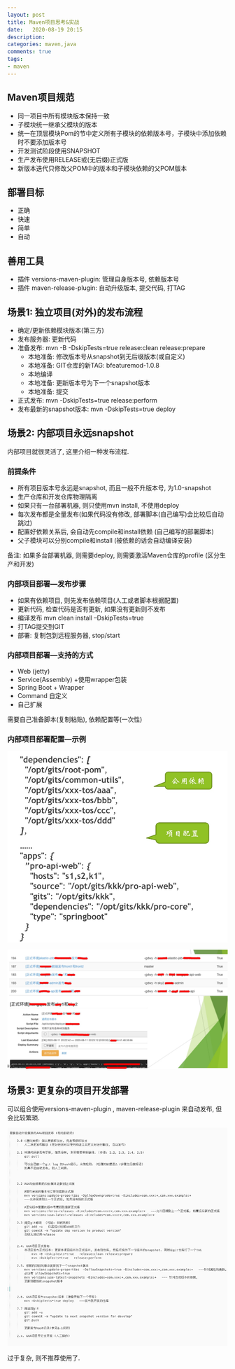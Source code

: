 ```yaml
---
layout: post
title: Maven项目思考&实战
date:   2020-08-19 20:15
description: 
categories: maven,java
comments: true
tags:
- maven
---
```


## Maven项目规范
* 同一项目中所有模块版本保持一致
* 子模块统一继承父模块的版本
* 统一在顶层模块Pom的节中定义所有子模块的依赖版本号，子模块中添加依赖时不要添加版本号
* 开发测试阶段使用SNAPSHOT
* 生产发布使用RELEASE或(无后缀)正式版
* 新版本迭代只修改父POM中的版本和子模块依赖的父POM版本

## 部署目标
* 正确
* 快速
* 简单
* 自动

## 善用工具
* 插件 versions-maven-plugin: 管理自身版本号, 依赖版本号
* 插件 maven-release-plugin: 自动升级版本, 提交代码, 打TAG

## 场景1: 独立项目(对外)的发布流程

* 确定/更新依赖模块版本(第三方)
* 发布服务器: 更新代码
* 准备发布: mvn -B -DskipTests=true   release:clean release:prepare
   * 本地准备: 修改版本号从snapshot到无后缀版本(或自定义)
   * 本地准备: GIT仓库的新TAG: bfeaturemod-1.0.8  
   * 本地编译
   * 本地准备: 更新版本号为下一个snapshot版本
   * 本地准备: 提交
* 正式发布: mvn -DskipTests=true   release:perform
* 发布最新的snapshot版本: mvn -DskipTests=true deploy


## 场景2: 内部项目永远snapshot 
内部项目就很灵活了, 这里介绍一种发布流程.

### 前提条件
* 所有项目版本号永远是snapshot, 而且一般不升版本号, 为1.0-snapshot
* 生产仓库和开发仓库物理隔离
* 如果只有一台部署机器, 则只使用mvn install, 不使用deploy
* 每次发布都是全量发布(如果代码没有修改, 部署脚本(自己编写)会比较后自动跳过)
* 配置好依赖关系后, 会自动先compile和install依赖 (自己编写的部署脚本)
* 父子模块可以分别compile和install (被依赖的话会自动编译安装)

备注: 如果多台部署机器, 则需要deploy, 则需要激活Maven仓库的profile (区分生产和开发)

### 内部项目部署—发布步骤
* 如果有依赖项目, 则先发布依赖项目(人工或者脚本根据配置)
* 更新代码, 检查代码是否有更新, 如果没有更新则不发布
* 编译发布 mvn clean install –DskipTests=true
* 打TAG提交到GIT
* 部署: 复制包到远程服务器, stop/start

### 内部项目部署—支持的方式
* Web (jetty)
* Service(Assembly) +使用wrapper包装
* Spring Boot + Wrapper
* Command 自定义
* 自己扩展

需要自己准备脚本(复制粘贴), 依赖配置等(一次性)

### 内部项目部署配置—示例
![](/img/posts/mvn_config.jpg "配置文件")

![](/img/posts/mvn_deploy.jpg "部署系统")

## 场景3: 更复杂的项目开发部署
可以组合使用versions-maven-plugin , maven-release-plugin 来自动发布, 但会比较繁琐.

![](/img/posts/mvn_complexdeploy.jpg "复杂项目部署")

过于复杂, 则不推荐使用了.